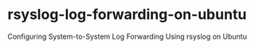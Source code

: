 # rsyslog-log-forwarding-on-ubuntu
Configuring System-to-System Log Forwarding Using  rsyslog on Ubuntu
